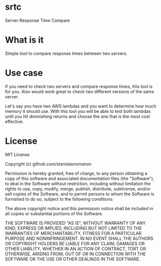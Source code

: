 # srtc

Server Response Time Compare

# What is it

Simple tool to compare response times between two servers.

# Use case

If you need to check two servers and compare response times, this tool is for you. Also would work great to check two different versions of the same server.

Let's say you have two AWS lambdas and you want to determine how much memory it should use. With this tool you will be able to test both lambdas until you hit diminishing returns and choose the one that is the most cost effective.

# License

MIT License

Copyright (c) github.com/stanislavromanov

Permission is hereby granted, free of charge, to any person obtaining a copy
of this software and associated documentation files (the "Software"), to deal
in the Software without restriction, including without limitation the rights
to use, copy, modify, merge, publish, distribute, sublicense, and/or sell
copies of the Software, and to permit persons to whom the Software is
furnished to do so, subject to the following conditions:

The above copyright notice and this permission notice shall be included in all
copies or substantial portions of the Software.

THE SOFTWARE IS PROVIDED "AS IS", WITHOUT WARRANTY OF ANY KIND, EXPRESS OR
IMPLIED, INCLUDING BUT NOT LIMITED TO THE WARRANTIES OF MERCHANTABILITY,
FITNESS FOR A PARTICULAR PURPOSE AND NONINFRINGEMENT. IN NO EVENT SHALL THE
AUTHORS OR COPYRIGHT HOLDERS BE LIABLE FOR ANY CLAIM, DAMAGES OR OTHER
LIABILITY, WHETHER IN AN ACTION OF CONTRACT, TORT OR OTHERWISE, ARISING FROM,
OUT OF OR IN CONNECTION WITH THE SOFTWARE OR THE USE OR OTHER DEALINGS IN THE
SOFTWARE.
